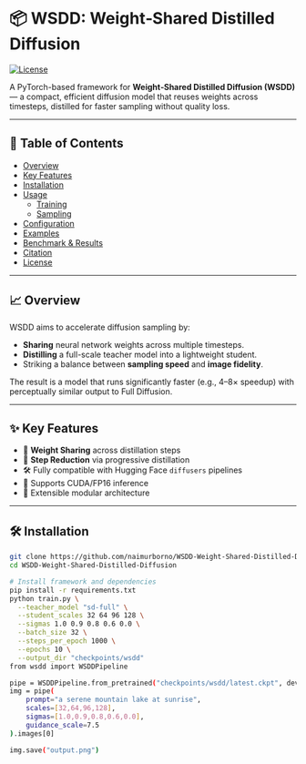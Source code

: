 # 📦 WSDD: Weight‑Shared Distilled Diffusion

[![License](https://img.shields.io/badge/license-MIT-blue)]()

A PyTorch-based framework for **Weight‑Shared Distilled Diffusion (WSDD)** — a compact, efficient diffusion model that reuses weights across timesteps, distilled for faster sampling without quality loss.

---

## 📌 Table of Contents

- [Overview](#overview)  
- [Key Features](#key-features)  
- [Installation](#installation)  
- [Usage](#usage)  
  - [Training](#training)  
  - [Sampling](#sampling)  
- [Configuration](#configuration)  
- [Examples](#examples)  
- [Benchmark & Results](#benchmark--results)  
- [Citation](#citation)  
- [License](#license)  

---

## 📈 Overview

WSDD aims to accelerate diffusion sampling by:

- **Sharing** neural network weights across multiple timesteps.
- **Distilling** a full-scale teacher model into a lightweight student.
- Striking a balance between **sampling speed** and **image fidelity**.

The result is a model that runs significantly faster (e.g., 4–8× speedup) with perceptually similar output to Full Diffusion.

---

## ✨ Key Features

- 🔁 **Weight Sharing** across distillation steps  
- 🎯 **Step Reduction** via progressive distillation  
- 🛠️ Fully compatible with Hugging Face `diffusers` pipelines  
- 🔋 Supports CUDA/FP16 inference  
- 🧠 Extensible modular architecture  

---

## 🛠️ Installation

```bash
git clone https://github.com/naimurborno/WSDD-Weight-Shared-Distilled-Diffusion.git
cd WSDD-Weight-Shared-Distilled-Diffusion

# Install framework and dependencies
pip install -r requirements.txt
python train.py \
  --teacher_model "sd-full" \
  --student_scales 32 64 96 128 \
  --sigmas 1.0 0.9 0.8 0.6 0.0 \
  --batch_size 32 \
  --steps_per_epoch 1000 \
  --epochs 10 \
  --output_dir "checkpoints/wsdd"
from wsdd import WSDDPipeline

pipe = WSDDPipeline.from_pretrained("checkpoints/wsdd/latest.ckpt", device="cuda")
img = pipe(
    prompt="a serene mountain lake at sunrise",
    scales=[32,64,96,128],
    sigmas=[1.0,0.9,0.8,0.6,0.0],
    guidance_scale=7.5
).images[0]

img.save("output.png")
